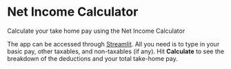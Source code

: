 # Net Income Calculator
Calculate your take home pay using the Net Income Calculator

The app can be accessed through [Streamlit](https://share.streamlit.io/imjbmkz/net_income_calculator/main/net_income.py). All you need is to type in your basic pay, other taxables, and non-taxables (if any). Hit **Calculate** to see the breakdown of the deductions and your total take-home pay.
